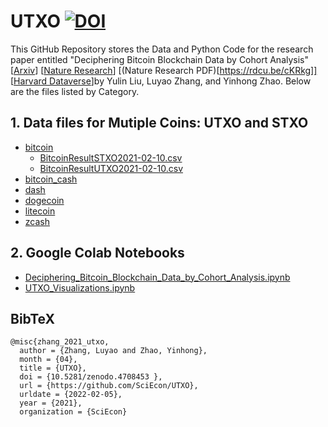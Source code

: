# UTXO [![DOI](https://zenodo.org/badge/359854756.svg)](https://zenodo.org/badge/latestdoi/359854756)
This GitHub Repository stores the Data and Python Code for the research paper entitled "Deciphering Bitcoin Blockchain Data by Cohort Analysis" [[Arxiv](https://arxiv.org/abs/2103.00173)] [[Nature Research](https://www.nature.com/articles/s41597-022-01254-0)] [(Nature Research PDF)[https://rdcu.be/cKRkg]] [[Harvard Dataverse](https://doi.org/10.7910/DVN/XSZQWP)]by Yulin Liu, Luyao Zhang, and Yinhong Zhao. Below are the files listed by Category. 

## 1. Data files for Mutiple Coins: UTXO and STXO
- [bitcoin](https://github.com/SciEcon/UTXO/tree/main/bitcoin)
  - [BitcoinResultSTXO2021-02-10.csv](https://github.com/SciEcon/UTXO/blob/main/bitcoin/BitcoinResultSTXO2021-02-10.csv)
  - [BitcoinResultUTXO2021-02-10.csv](https://github.com/SciEcon/UTXO/blob/main/bitcoin/BitcoinResultUTXO2021-02-10.csv)
- [bitcoin_cash](https://github.com/SciEcon/UTXO/tree/main/bitcoin_cash)
- [dash](https://github.com/SciEcon/UTXO/tree/main/dash)
- [dogecoin](https://github.com/SciEcon/UTXO/tree/main/dogecoin)
- [litecoin](https://github.com/SciEcon/UTXO/tree/main/litecoin)
- [zcash](https://github.com/SciEcon/UTXO/tree/main/zcash)
## 2. Google Colab Notebooks 
- [Deciphering_Bitcoin_Blockchain_Data_by_Cohort_Analysis.ipynb](https://github.com/SciEcon/UTXO/blob/main/Deciphering_Bitcoin_Blockchain_Data_by_Cohort_Analysis.ipynb)
- [UTXO_Visualizations.ipynb](https://github.com/SciEcon/UTXO/blob/main/UTXO_Visualizations.ipynb)

## BibTeX
```
@misc{zhang_2021_utxo,
  author = {Zhang, Luyao and Zhao, Yinhong},
  month = {04},
  title = {UTXO},
  doi = {10.5281/zenodo.4708453	},
  url = {https://github.com/SciEcon/UTXO},
  urldate = {2022-02-05},
  year = {2021},
  organization = {SciEcon}
```


